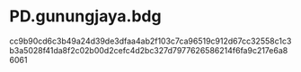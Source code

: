 # PD.gunungjaya.bdg
cc9b90cd6c3b49a24d39de3dfaa4ab2f103c7ca96519c912d67cc32558c1c3b3a5028f41da8f2c02b00d2cefc4d2bc327d7977626586214f6fa9c217e6a86061
